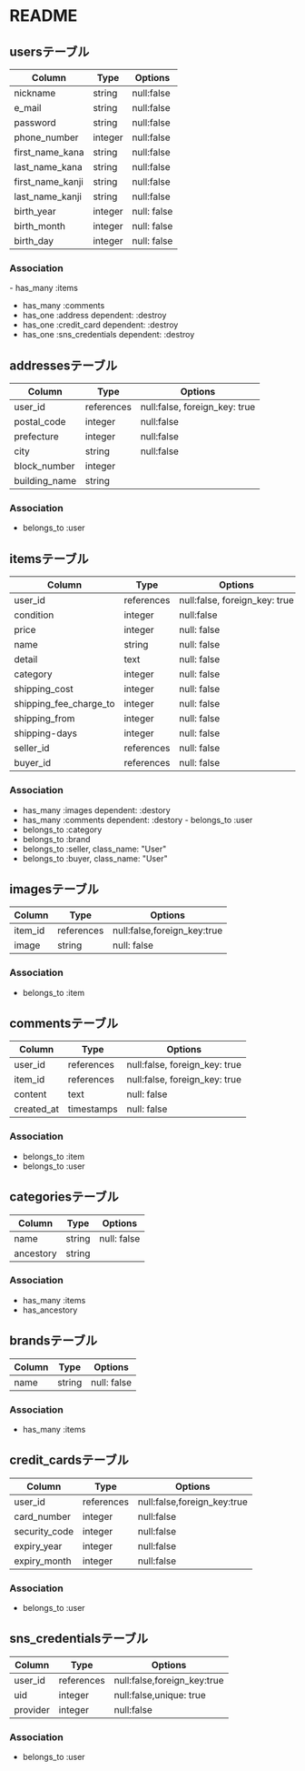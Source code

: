 # README

## usersテーブル
|Column|Type|Options|
|------|----|-------|
|nickname|string|null:false|
|e_mail|string|null:false|
|password|string|null:false|
|phone_number|integer|null:false|
|first_name_kana|string|null:false|
|last_name_kana|string|null:false|
|first_name_kanji|string|null:false|
|last_name_kanji|string|null:false|
|birth_year|integer|null: false|
|birth_month|integer|null: false|
|birth_day|integer|null: false|

### Association
- has_many :items
- has_many :comments
- has_one :address dependent: :destroy
- has_one :credit_card dependent: :destroy
- has_one :sns_credentials dependent: :destroy


## addressesテーブル
|Column|Type|Options|
|------|----|-------|
|user_id|references|null:false, foreign_key: true|
|postal_code|integer|null:false|
|prefecture|integer|null:false|
|city|string|null:false|
|block_number|integer||
|building_name|string||

### Association
- belongs_to :user


## itemsテーブル
|Column|Type|Options|
|------|----|-------|
|user_id|references|null:false, foreign_key: true|
|condition|integer|null:false|
|price|integer|null: false|
|name|string|null: false|
|detail|text|null: false|
|category|integer|null: false|
|shipping_cost|integer|null: false|
|shipping_fee_charge_to|integer|null: false|
|shipping_from|integer|null: false|
|shipping-days|integer|null: false|
|seller_id|references|null: false|
|buyer_id|references|null: false|

### Association
- has_many :images dependent: :destory
- has_many :comments dependent: :destory
- belongs_to :user
- belongs_to :category
- belongs_to :brand
- belongs_to :seller, class_name: "User"
- belongs_to :buyer, class_name: "User"


## imagesテーブル
|Column|Type|Options|
|------|----|-------|
|item_id|references|null:false,foreign_key:true|
|image|string|null: false|

### Association
- belongs_to :item


## commentsテーブル
|Column|Type|Options|
|------|----|-------|
|user_id|references|null:false, foreign_key: true|
|item_id|references|null:false, foreign_key: true|
|content|text|null: false|
|created_at|timestamps|null: false|

### Association
- belongs_to :item
- belongs_to :user


## categoriesテーブル
|Column|Type|Options|
|------|----|-------|
|name|string|null: false|
|ancestory|string||

### Association
- has_many :items
- has_ancestory


## brandsテーブル
|Column|Type|Options|
|------|----|-------|
|name|string|null: false|

### Association
- has_many :items


## credit_cardsテーブル
|Column|Type|Options|
|------|----|-------|
|user_id|references|null:false,foreign_key:true|
|card_number|integer|null:false|
|security_code|integer|null:false|
|expiry_year|integer|null:false|
|expiry_month|integer|null:false|

### Association
- belongs_to :user


## sns_credentialsテーブル
|Column|Type|Options|
|------|----|-------|
|user_id|references|null:false,foreign_key:true|
|uid|integer|null:false,unique: true|
|provider|integer|null:false|

### Association
- belongs_to :user

